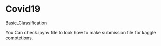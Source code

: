 # Covid19
Basic_Classification 

You Can check.ipynv file to look how to make submission file for kaggle comptetions.

